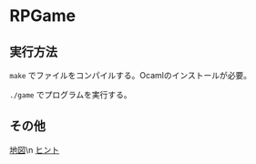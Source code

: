# RPGame
## 実行方法
`make`
でファイルをコンパイルする。Ocamlのインストールが必要。

`./game`
でプログラムを実行する。

## その他
[地図](https://github.com/NamikoToriyama/RPGame/blob/master/doc/map.md)\n
[ヒント](https://github.com/NamikoToriyama/RPGame/blob/master/doc/hint.md)